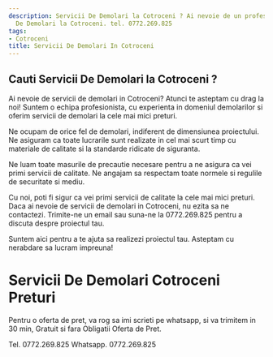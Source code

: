 ```yaml
---
description: Servicii De Demolari la Cotroceni ? Ai nevoie de un profesionist in Servicii
  De Demolari la Cotroceni. tel. 0772.269.825
tags:
- Cotroceni
title: Servicii De Demolari In Cotroceni
---
```



## Cauti Servicii De Demolari la Cotroceni ?


Ai nevoie de servicii de demolari in Cotroceni? Atunci te asteptam cu drag la noi! Suntem o echipa profesionista, cu experienta in domeniul demolarilor si oferim servicii de demolari la cele mai mici preturi.

Ne ocupam de orice fel de demolari, indiferent de dimensiunea proiectului. Ne asiguram ca toate lucrarile sunt realizate in cel mai scurt timp cu materiale de calitate si la standarde ridicate de siguranta.

Ne luam toate masurile de precautie necesare pentru a ne asigura ca vei primi servicii de calitate. Ne angajam sa respectam toate normele si regulile de securitate si mediu.

Cu noi, poti fi sigur ca vei primi servicii de calitate la cele mai mici preturi. Daca ai nevoie de servicii de demolari in Cotroceni, nu ezita sa ne contactezi. Trimite-ne un email sau suna-ne la 0772.269.825 pentru a discuta despre proiectul tau. 

Suntem aici pentru a te ajuta sa realizezi proiectul tau. Asteptam cu nerabdare sa lucram impreuna!

# Servicii De Demolari Cotroceni Preturi
Pentru o oferta de pret, va rog sa imi scrieti pe whatsapp, si va trimitem in 30 min, Gratuit si fara Obligatii Oferta de Pret.

Tel. 0772.269.825
Whatsapp. 0772.269.825